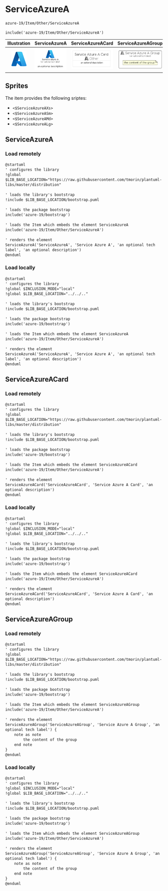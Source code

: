 # ServiceAzureA


```text
azure-19/Item/Other/ServiceAzureA
```

```text
include('azure-19/Item/Other/ServiceAzureA')
```



| Illustration | ServiceAzureA | ServiceAzureACard | ServiceAzureAGroup |
| :---: | :---: | :---: | :---: |
| ![illustration for Illustration](../../../azure-19/Item/Other/ServiceAzureA.png) | ![illustration for ServiceAzureA](../../../azure-19/Item/Other/ServiceAzureA.Local.png) | ![illustration for ServiceAzureACard](../../../azure-19/Item/Other/ServiceAzureACard.Local.png) | ![illustration for ServiceAzureAGroup](../../../azure-19/Item/Other/ServiceAzureAGroup.Local.png) |



## Sprites
The item provides the following sriptes:

- `<$ServiceAzureAXs>`
- `<$ServiceAzureASm>`
- `<$ServiceAzureAMd>`
- `<$ServiceAzureALg>`





## ServiceAzureA

### Load remotely
```plantuml
@startuml
' configures the library
!global $LIB_BASE_LOCATION="https://raw.githubusercontent.com/tmorin/plantuml-libs/master/distribution"

' loads the library's bootstrap
!include $LIB_BASE_LOCATION/bootstrap.puml

' loads the package bootstrap
include('azure-19/bootstrap')

' loads the Item which embeds the element ServiceAzureA
include('azure-19/Item/Other/ServiceAzureA')

' renders the element
ServiceAzureA('ServiceAzureA', 'Service Azure A', 'an optional tech label', 'an optional description')
@enduml
```

### Load locally
```plantuml
@startuml
' configures the library
!global $INCLUSION_MODE="local"
!global $LIB_BASE_LOCATION="../../.."

' loads the library's bootstrap
!include $LIB_BASE_LOCATION/bootstrap.puml

' loads the package bootstrap
include('azure-19/bootstrap')

' loads the Item which embeds the element ServiceAzureA
include('azure-19/Item/Other/ServiceAzureA')

' renders the element
ServiceAzureA('ServiceAzureA', 'Service Azure A', 'an optional tech label', 'an optional description')
@enduml
```

## ServiceAzureACard

### Load remotely
```plantuml
@startuml
' configures the library
!global $LIB_BASE_LOCATION="https://raw.githubusercontent.com/tmorin/plantuml-libs/master/distribution"

' loads the library's bootstrap
!include $LIB_BASE_LOCATION/bootstrap.puml

' loads the package bootstrap
include('azure-19/bootstrap')

' loads the Item which embeds the element ServiceAzureACard
include('azure-19/Item/Other/ServiceAzureA')

' renders the element
ServiceAzureACard('ServiceAzureACard', 'Service Azure A Card', 'an optional description')
@enduml
```

### Load locally
```plantuml
@startuml
' configures the library
!global $INCLUSION_MODE="local"
!global $LIB_BASE_LOCATION="../../.."

' loads the library's bootstrap
!include $LIB_BASE_LOCATION/bootstrap.puml

' loads the package bootstrap
include('azure-19/bootstrap')

' loads the Item which embeds the element ServiceAzureACard
include('azure-19/Item/Other/ServiceAzureA')

' renders the element
ServiceAzureACard('ServiceAzureACard', 'Service Azure A Card', 'an optional description')
@enduml
```

## ServiceAzureAGroup

### Load remotely
```plantuml
@startuml
' configures the library
!global $LIB_BASE_LOCATION="https://raw.githubusercontent.com/tmorin/plantuml-libs/master/distribution"

' loads the library's bootstrap
!include $LIB_BASE_LOCATION/bootstrap.puml

' loads the package bootstrap
include('azure-19/bootstrap')

' loads the Item which embeds the element ServiceAzureAGroup
include('azure-19/Item/Other/ServiceAzureA')

' renders the element
ServiceAzureAGroup('ServiceAzureAGroup', 'Service Azure A Group', 'an optional tech label') {
    note as note
        the content of the group
    end note
}
@enduml
```

### Load locally
```plantuml
@startuml
' configures the library
!global $INCLUSION_MODE="local"
!global $LIB_BASE_LOCATION="../../.."

' loads the library's bootstrap
!include $LIB_BASE_LOCATION/bootstrap.puml

' loads the package bootstrap
include('azure-19/bootstrap')

' loads the Item which embeds the element ServiceAzureAGroup
include('azure-19/Item/Other/ServiceAzureA')

' renders the element
ServiceAzureAGroup('ServiceAzureAGroup', 'Service Azure A Group', 'an optional tech label') {
    note as note
        the content of the group
    end note
}
@enduml
```

